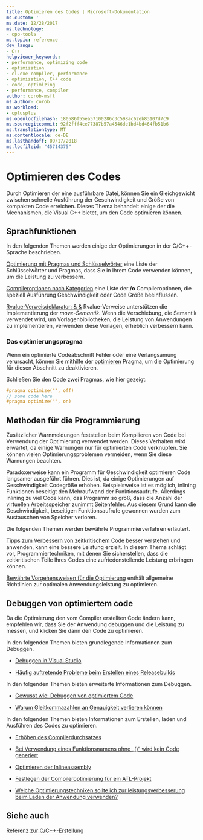 ```yaml
---
title: Optimieren des Codes | Microsoft-Dokumentation
ms.custom: ''
ms.date: 12/28/2017
ms.technology:
- cpp-tools
ms.topic: reference
dev_langs:
- C++
helpviewer_keywords:
- performance, optimizing code
- optimization
- cl.exe compiler, performance
- optimization, C++ code
- code, optimizing
- performance, compiler
author: corob-msft
ms.author: corob
ms.workload:
- cplusplus
ms.openlocfilehash: 180586f55ea57100286c3c598ac62eb83107d7c9
ms.sourcegitcommit: 92f2fff4ce77387b57a4546de1bd4bd464fb51b6
ms.translationtype: MT
ms.contentlocale: de-DE
ms.lasthandoff: 09/17/2018
ms.locfileid: "45714375"
---
```

# <a name="optimizing-your-code"></a>Optimieren des Codes

Durch Optimieren der eine ausführbare Datei, können Sie ein Gleichgewicht zwischen schnelle Ausführung der Geschwindigkeit und Größe von kompakten Code erreichen. Dieses Thema behandelt einige der die Mechanismen, die Visual C++ bietet, um den Code optimieren können.

## <a name="language-features"></a>Sprachfunktionen

In den folgenden Themen werden einige der Optimierungen in der C/C++-Sprache beschrieben.

[Optimierung mit Pragmas und Schlüsselwörter](../../build/reference/optimization-pragmas-and-keywords.md) eine Liste der Schlüsselwörter und Pragmas, dass Sie in Ihrem Code verwenden können, um die Leistung zu verbessern.

[Compileroptionen nach Kategorien](../../build/reference/compiler-options-listed-by-category.md) eine Liste der **/o** Compileroptionen, die speziell Ausführung Geschwindigkeit oder Code Größe beeinflussen.

[Rvalue-Verweisdeklarator: & &](../../cpp/rvalue-reference-declarator-amp-amp.md) Rvalue-Verweise unterstützen die Implementierung der *move-Semantik*. Wenn die Verschiebung, die Semantik verwendet wird, um Vorlagenbibliotheken, die Leistung von Anwendungen zu implementieren, verwenden diese Vorlagen, erheblich verbessern kann.

### <a name="the-optimize-pragma"></a>Das optimierungspragma

Wenn ein optimierte Codeabschnitt Fehler oder eine Verlangsamung verursacht, können Sie mithilfe der [optimieren](../../preprocessor/optimize.md) Pragma, um die Optimierung für diesen Abschnitt zu deaktivieren.

Schließen Sie den Code zwei Pragmas, wie hier gezeigt:

```cpp
#pragma optimize("", off)
// some code here
#pragma optimize("", on)
```

## <a name="programming-practices"></a>Methoden für die Programmierung

Zusätzlicher Warnmeldungen feststellen beim Kompilieren von Code bei Verwendung der Optimierung verwendet werden. Dieses Verhalten wird erwartet, da einige Warnungen nur für optimierten Code verknüpfen. Sie können vielen Optimierungsproblemen vermeiden, wenn Sie diese Warnungen beachten.

Paradoxerweise kann ein Programm für Geschwindigkeit optimieren Code langsamer ausgeführt führen. Dies ist, da einige Optimierungen auf Geschwindigkeit Codegröße erhöhen. Beispielsweise ist es möglich, inlining Funktionen beseitigt den Mehraufwand der Funktionsaufrufe. Allerdings inlining zu viel Code kann, das Programm so groß, dass die Anzahl der virtuellen Arbeitsspeicher zunimmt Seitenfehler. Aus diesem Grund kann die Geschwindigkeit, beseitigen Funktionsaufrufe gewonnen wurden zum Austauschen von Speicher verloren.

Die folgenden Themen werden bewährte Programmierverfahren erläutert.

[Tipps zum Verbessern von zeitkritischem Code](../../build/reference/tips-for-improving-time-critical-code.md) besser verstehen und anwenden, kann eine bessere Leistung erzielt. In diesem Thema schlägt vor, Programmiertechniken, mit denen Sie sicherstellen, dass die zeitkritischen Teile Ihres Codes eine zufriedenstellende Leistung erbringen können.

[Bewährte Vorgehensweisen für die Optimierung](../../build/reference/optimization-best-practices.md) enthält allgemeine Richtlinien zur optimalen Anwendungsleistung zu optimieren.

## <a name="debugging-optimized-code"></a>Debuggen von optimiertem code

Da die Optimierung den vom Compiler erstellten Code ändern kann, empfehlen wir, dass Sie der Anwendung debuggen und die Leistung zu messen, und klicken Sie dann den Code zu optimieren.

In den folgenden Themen bieten grundlegende Informationen zum Debuggen.

- [Debuggen in Visual Studio](/visualstudio/debugger/debugging-in-visual-studio)

- [Häufig auftretende Probleme beim Erstellen eines Releasebuilds](../../build/reference/common-problems-when-creating-a-release-build.md)

In den folgenden Themen bieten erweiterte Informationen zum Debuggen.

- [Gewusst wie: Debuggen von optimiertem Code](/visualstudio/debugger/how-to-debug-optimized-code)

- [Warum Gleitkommazahlen an Genauigkeit verlieren können](../../build/reference/why-floating-point-numbers-may-lose-precision.md)

In den folgenden Themen bieten Informationen zum Erstellen, laden und Ausführen des Codes zu optimieren.

- [Erhöhen des Compilerdurchsatzes](../../build/reference/improving-compiler-throughput.md)

- [Bei Verwendung eines Funktionsnamens ohne „()“ wird kein Code generiert](../../build/reference/using-function-name-without-parens-produces-no-code.md)

- [Optimieren der Inlineassembly](../../assembler/inline/optimizing-inline-assembly.md)

- [Festlegen der Compileroptimierung für ein ATL-Projekt](../../atl/reference/specifying-compiler-optimization-for-an-atl-project.md)

- [Welche Optimierungstechniken sollte ich zur leistungsverbesserung beim Laden der Anwendung verwenden?](../../build/dll-frequently-asked-questions.md#mfc_optimization)

## <a name="see-also"></a>Siehe auch

[Referenz zur C/C++-Erstellung](../../build/reference/c-cpp-building-reference.md)
